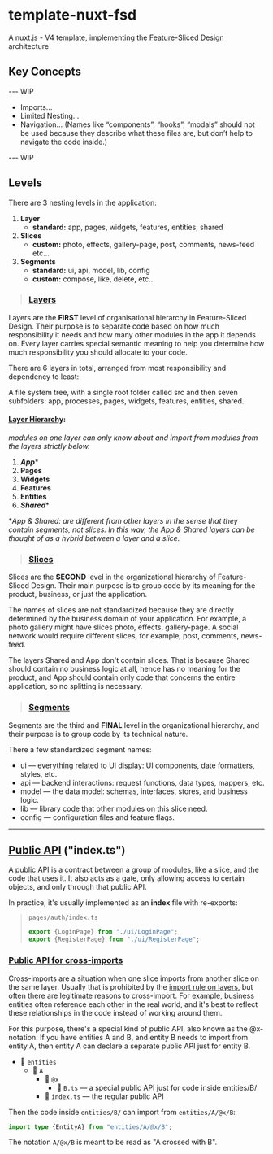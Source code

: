 # template-nuxt-fsd

A nuxt.js - V4 template, implementing the [Feature-Sliced Design](https://feature-sliced.design/) architecture

## Key Concepts

--- WIP

- Imports...
- Limited Nesting...
- Navigation... (Names like “components”, “hooks”, “modals” should not be used because they describe what these files
  are, but don’t help to navigate the code inside.)

--- WIP

## Levels

There are 3 nesting levels in the application:

1. **Layer**
    - **standard:** app, pages, widgets, features, entities, shared
2. **Slices**
    - **custom:** photo, effects, gallery-page, post, comments, news-feed etc...
3. **Segments**
    - **standard:** ui, api, model, lib, config
    - **custom:** compose, like, delete, etc...

> ### [Layers](https://feature-sliced.design/docs/reference/layers)

Layers are the **FIRST** level of organisational hierarchy in Feature-Sliced Design. Their purpose is to separate code
based
on how much responsibility it needs and how many other modules in the app it depends on. Every layer carries special
semantic meaning to help you determine how much responsibility you should allocate to your code.

There are 6 layers in total, arranged from most responsibility and dependency to least:

A file system tree, with a single root folder called src and then seven subfolders: app, processes, pages, widgets,
features, entities, shared.

#### [Layer Hierarchy](https://feature-sliced.design/docs/get-started/overview#concepts):

_modules on one layer can only know about and import from modules from the layers strictly below._

1. **_App_***
2. **Pages**
3. **Widgets**
4. **Features**
5. **Entities**
6. **_Shared_***

*_App & Shared: are different from other layers in the sense that they contain segments, not slices. In this way, the
App & Shared layers can be thought of as a hybrid between a layer and a slice._

> ### [Slices](https://feature-sliced.design/docs/reference/slices-segments#slices)

Slices are the **SECOND** level in the organizational hierarchy of Feature-Sliced Design. Their main purpose is to group
code by its meaning for the product, business, or just the application.

The names of slices are not standardized because they are directly determined by the business domain of your
application. For example, a photo gallery might have slices photo, effects, gallery-page. A social network would require
different slices, for example, post, comments, news-feed.

The layers Shared and App don't contain slices. That is because Shared should contain no business logic at all, hence
has no meaning for the product, and App should contain only code that concerns the entire application, so no splitting
is necessary.

> ### [Segments](https://feature-sliced.design/docs/reference/slices-segments#segments)

Segments are the third and **FINAL** level in the organizational hierarchy, and their purpose is to group code by its
technical nature.

There a few standardized segment names:

- ui — everything related to UI display: UI components, date formatters, styles, etc.
- api — backend interactions: request functions, data types, mappers, etc.
- model — the data model: schemas, interfaces, stores, and business logic.
- lib — library code that other modules on this slice need.
- config — configuration files and feature flags.

---

## [Public API](https://feature-sliced.design/docs/reference/public-api) ("index.ts")

A public API is a contract between a group of modules, like a slice, and the code that uses it. It also acts as a gate,
only allowing access to certain objects, and only through that public API.

In practice, it's usually implemented as an **index** file with re-exports:

>
>`pages/auth/index.ts`
>
>```ts 
>export {LoginPage} from "./ui/LoginPage";
>export {RegisterPage} from "./ui/RegisterPage";
>```

### [Public API for cross-imports](https://feature-sliced.design/docs/reference/public-api#public-api-for-cross-imports)

Cross-imports are a situation when one slice imports from another slice on the same layer. Usually that
is prohibited by
the [import rule on layers](https://feature-sliced.design/docs/reference/layers#import-rule-on-layers), but often there
are legitimate reasons to cross-import. For example, business entities
often
reference each other in the real world, and it's best to reflect these relationships in the code instead of working
around them.

For this purpose, there's a special kind of public API, also known as the @x-notation. If you have entities A and B, and
entity B needs to import from entity A, then entity A can declare a separate public API just for entity B.

- 📂 `entities`
    - 📂 `A`
        - 📂 `@x`
            - 📄 `B.ts` — a special public API just for code inside entities/B/
        - 📄 `index.ts` — the regular public API

Then the code inside `entities/B/` can import from `entities/A/@x/B`:

```ts
import type {EntityA} from "entities/A/@x/B";
```

The notation `A/@x/B` is meant to be read as "A crossed with B".